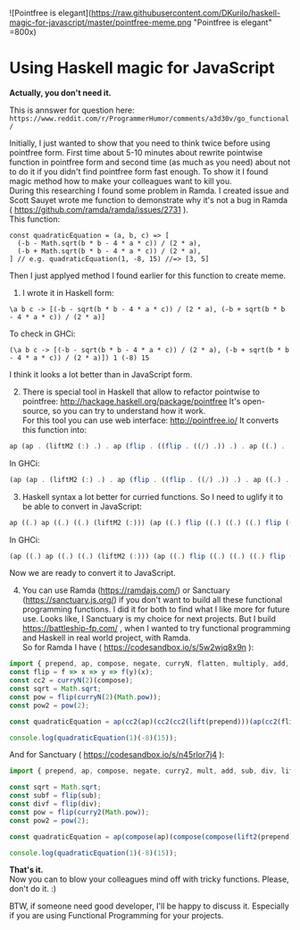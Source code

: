 ![Pointfree is elegant](https://raw.githubusercontent.com/DKurilo/haskell-magic-for-javascript/master/pointfree-meme.png "Pointfree is elegant" =800x)

# Using Haskell magic for JavaScript  

**Actually, you don't need it.**  

This is annswer for question here: `https://www.reddit.com/r/ProgrammerHumor/comments/a3d30v/go_functional/`

Initially, I just wanted to show that you need to think twice before using pointfree form. First time about 5-10 minutes about rewrite pointwise function in pointfree form and second time (as much as you need) about not to do it if you didn't find pointfree form fast enough. To show it I found magic method how to make your colleagues want to kill you.  
During this researching I found some problem in Ramda. I created issue and Scott Sauyet wrote me function to demonstrate why it's not a bug in Ramda ( https://github.com/ramda/ramda/issues/2731 ).  
This function:  

```
const quadraticEquation = (a, b, c) => [
  (-b - Math.sqrt(b * b - 4 * a * c)) / (2 * a),
  (-b + Math.sqrt(b * b - 4 * a * c)) / (2 * a),  
] // e.g. quadraticEquation(1, -8, 15) //=> [3, 5]
```
  
Then I just applyed method I found earlier for this function to create meme.  

1. I wrote it in Haskell form:  

```
\a b c -> [(-b - sqrt(b * b - 4 * a * c)) / (2 * a), (-b + sqrt(b * b - 4 * a * c)) / (2 * a)]
```
To check in GHCi:  

```
(\a b c -> [(-b - sqrt(b * b - 4 * a * c)) / (2 * a), (-b + sqrt(b * b - 4 * a * c)) / (2 * a)]) 1 (-8) 15
```

I think it looks a lot better than in JavaScript form.  

2. There is special tool in Haskell that allow to refactor pointwise to pointfree: http://hackage.haskell.org/package/pointfree It's open-source, so you can try to understand how it work.  
For this tool you can use web interface: http://pointfree.io/ It converts this function into:  

```haskell
ap (ap . (liftM2 (:) .) . ap (flip . ((flip . ((/) .)) .) . ap ((.) . (-) . negate) . ((sqrt .) .) . flip ((.) . (-) . join (*)) . (*) . (4 *)) (2 *)) (flip flip ([]) . ((flip . ((:) .)) .) . ap (flip . ((flip . ((/) .)) .) . ap ((.) . (+) . negate) . ((sqrt .) .) . flip ((.) . (-) . join (*)) . (*) . (4 *)) (2 *))
```

In GHCi:  
```haskell
(ap (ap . (liftM2 (:) .) . ap (flip . ((flip . ((/) .)) .) . ap ((.) . (-) . negate) . ((sqrt .) .) . flip ((.) . (-) . join (*)) . (*) . (4 *)) (2 *)) (flip flip ([]) . ((flip . ((:) .)) .) . ap (flip . ((flip . ((/) .)) .) . ap ((.) . (+) . negate) . ((sqrt .) .) . flip ((.) . (-) . join (*)) . (*) . (4 *)) (2 *))) 1 (-8) 15
```

3. Haskell syntax a lot better for curried functions. So I need to uglify it to be able to convert in JavaScript:  

```haskell
ap ((.) ap ((.) ((.) (liftM2 (:))) (ap ((.) flip ((.) ((.) ((.) flip ((.) (/)))) ((.) (ap ((.) (.) ((.) (-) negate))) ((.) ((.) ((.) sqrt)) ((.) (flip ((.) (.) ((.) (-) (join (*))))) ((.) (*) ((*) 4))))))) ((*) 2)))) ((.) ((flip flip) ([])) ((.) ((.) ((.) flip ((.) (:)))) (ap ((.) flip ((.) ((.) ((.) flip ((.) (/)))) ((.) (ap ((.) (.) ((.) (+) negate))) ((.) ((.) ((.) sqrt)) ((.) (flip ((.) (.) ((.) (-) (join (*))))) ((.) (*) ((*) 4))))))) ((*) 2))))
```

In GHCi:  

```haskell
(ap ((.) ap ((.) ((.) (liftM2 (:))) (ap ((.) flip ((.) ((.) ((.) flip ((.) (/)))) ((.) (ap ((.) (.) ((.) (-) negate))) ((.) ((.) ((.) sqrt)) ((.) (flip ((.) (.) ((.) (-) (join (*))))) ((.) (*) ((*) 4))))))) ((*) 2)))) ((.) ((flip flip) ([])) ((.) ((.) ((.) flip ((.) (:)))) (ap ((.) flip ((.) ((.) ((.) flip ((.) (/)))) ((.) (ap ((.) (.) ((.) (+) negate))) ((.) ((.) ((.) sqrt)) ((.) (flip ((.) (.) ((.) (-) (join (*))))) ((.) (*) ((*) 4))))))) ((*) 2))))) 1 (-8) 15
```

Now we are ready to convert it to JavaScript.  

4. You can use Ramda (https://ramdajs.com/) or Sanctuary (https://sanctuary.js.org/) if you don't want to build all these functional programming functions.
I did it for both to find what I like more for future use. Looks like, I Sanctuary is my choice for next projects. But I build https://battleship-fp.com/ , when I wanted to try functional programming and Haskell in real world project, with Ramda.  
So for Ramda I have ( https://codesandbox.io/s/5w2wjq8x9n ):  

```javascript
import { prepend, ap, compose, negate, curryN, flatten, multiply, add, subtract, divide, lift } from 'ramda'
const flip = f => x => y => f(y)(x);
const cc2 = curryN(2)(compose);
const sqrt = Math.sqrt;
const pow = flip(curryN(2)(Math.pow));
const pow2 = pow(2);

const quadraticEquation = ap(cc2(ap)(cc2(cc2(lift(prepend)))(ap(cc2(flip)(cc2(cc2(cc2(flip)(cc2(divide))))(cc2(ap(cc2(cc2)(cc2(subtract)(negate))))(cc2(cc2(cc2(sqrt)))(cc2((flip)(cc2(cc2)(cc2(subtract)(pow2))))(cc2(multiply)(multiply(4))))))))(multiply(2)))))(cc2((flip(flip))([]))(cc2(cc2(cc2(flip)(cc2(prepend))))(ap(cc2(flip)(cc2(cc2(cc2(flip)(cc2(divide))))(cc2(ap(cc2(cc2)(cc2(add)(negate))))(cc2(cc2(cc2(sqrt)))(cc2(flip(cc2(cc2)(cc2(subtract)(pow2))))(cc2(multiply)(multiply(4))))))))(multiply(2)))));

console.log(quadraticEquation(1)(-8)(15));
```

And for Sanctuary ( https://codesandbox.io/s/n45rlor7j4 ):

```javascript
import { prepend, ap, compose, negate, curry2, mult, add, sub, div, lift2, flip } from 'sanctuary'

const sqrt = Math.sqrt;
const subf = flip(sub);
const divf = flip(div);
const pow = flip(curry2(Math.pow));
const pow2 = pow(2);

const quadraticEquation = ap(compose(ap)(compose(compose(lift2(prepend)))(ap(compose(flip)(compose(compose(compose(flip)(compose(divf))))(compose(ap(compose(compose)(compose(subf)(negate))))(compose(compose(compose(sqrt)))(compose((flip)(compose(compose)(compose(subf)(pow2))))(compose(mult)(mult(4))))))))(mult(2)))))(compose((flip(flip))([]))(compose(compose(compose(flip)(compose(prepend))))(ap(compose(flip)(compose(compose(compose(flip)(compose(divf))))(compose(ap(compose(compose)(compose(add)(negate))))(compose(compose(compose(sqrt)))(compose(flip(compose(compose)(compose(subf)(pow2))))(compose(mult)(mult(4))))))))(mult(2)))));

console.log(quadraticEquation(1)(-8)(15));
```

**That's it.**  
Now you can to blow your colleagues mind off with tricky functions. Please, don't do it. :)  
  
BTW, if someone need good developer, I'll be happy to discuss it. Especially if you are using Functional Programming for your projects.  

